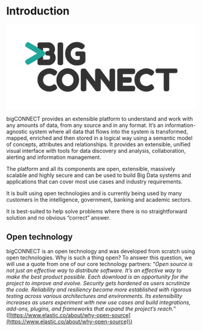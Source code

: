 # Introduction

![](.gitbook/assets/logo_negru.png)

bigCONNECT provides an extensible platform to understand and work with any amounts of data, from any source and in any format. It’s an information-agnostic system where all data that flows into the system is transformed, mapped, enriched and then stored in a logical way using a semantic model of concepts, attributes and relationships. It provides an extensible, unified visual interface with tools for data discovery and analysis, collaboration, alerting and information management.

The platform and all its components are open, extensible, massively scalable and highly secure and can be used to build Big Data systems and applications that can cover most use cases and industry requirements.

It is built using open technologies and is currently being used by many customers in the intelligence, government, banking and academic sectors.

It is best-suited to help solve problems where there is no straightforward solution and no obvious “correct” answer.

## Open technology

bigCONNECT is an open technology and was developed from scratch using open technologies. Why is such a thing open? To answer this question, we will use a quote from one of our core technology partners: “_Open source is not just an effective way to distribute software. It’s an effective way to make the best product possible. Each download is an opportunity for the project to improve and evolve. Security gets hardened as users scrutinize the code. Reliability and resiliency become more established with rigorous testing across various architectures and environments. Its extensibility increases as users experiment with new use cases and build integrations, add-ons, plugins, and frameworks that expand the project’s reach._” \([https://www.elastic.co/about/why-open-source](https://www.elastic.co/about/why-open-source)\)

